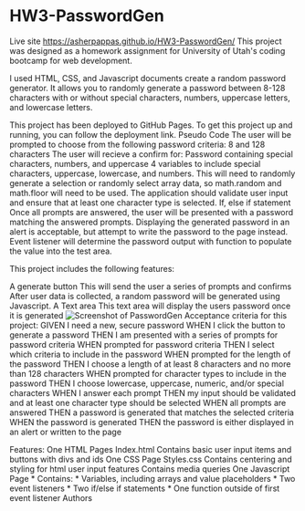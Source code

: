 # HW3-PasswordGen
Live site https://asherpappas.github.io/HW3-PasswordGen/
This project was designed as a homework assignment for University of Utah's coding bootcamp for web development.

I used HTML, CSS, and Javascript documents create a random password generator. It allows you to randomly generate a password between 8-128 characters with or without special characters, numbers, uppercase letters, and lowercase letters.

This project has been deployed to GitHub Pages. To get this project up and running, you can follow the deployment link.
Pseudo Code
The user will be prompted to choose from the following password criteria: 8 and 128 characters
The user will recieve a confirm for:
Password containing special characters, numbers, and uppercase
4 variables to include special characters, uppercase, lowercase, and numbers.
This will need to randomly generate a selection or randomly select array data, so math.random and math.floor will need to be used.
The application should validate user input and ensure that at least one character type is selected.
If, else if statement
Once all prompts are answered, the user will be presented with a password matching the answered prompts. Displaying the generated password in an alert is acceptable, but attempt to write the password to the page instead.
Event listener will determine the password output with function to populate the value into the test area.

This project includes the following features:

A generate button
This will send the user a series of prompts and confirms
After user data is collected, a random password will be generated using Javascript.
A Text area
This text area will display the users password once it is generated
![Screenshot of PasswordGen](users/Asher/pictures/passwordgen.png "End Result")
Acceptance criteria for this project:
GIVEN I need a new, secure password
WHEN I click the button to generate a password
THEN I am presented with a series of prompts for password criteria
WHEN prompted for password criteria
THEN I select which criteria to include in the password
WHEN prompted for the length of the password
THEN I choose a length of at least 8 characters and no more than 128 characters
WHEN prompted for character types to include in the password
THEN I choose lowercase, uppercase, numeric, and/or special characters
WHEN I answer each prompt
THEN my input should be validated and at least one character type should be selected
WHEN all prompts are answered
THEN a password is generated that matches the selected criteria
WHEN the password is generated
THEN the password is either displayed in an alert or written to the page

Features:
One HTML Pages
Index.html
Contains basic user input items and buttons with divs and ids
One CSS Page
Styles.css
Contains centering and styling for html user input features
Contains media queries
One Javascript Page * Contains: * Variables, including arrays and value placeholders * Two event listeners * Two if/else if statements * One function outside of first event listener
Authors
